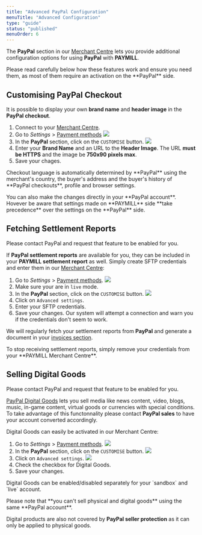 ```yaml
---
title: "Advanced PayPal Configuration"
menuTitle: "Advanced Configuration"
type: "guide"
status: "published"
menuOrder: 6
---
```


The **PayPal** section in our [Merchant Centre](http://app.paymill.com) lets you provide additional configuration options for using **PayPal** with **PAYMILL**.

<p class="important">
Please read carefully below how these features work and ensure you need them, as most of them require an activation on the **PayPal** side.
</p>


## Customising PayPal Checkout

It is possible to display your own **brand name** and **header image** in the **PayPal checkout**.

1. Connect to your [Merchant Centre](http://app.paymill.com).
2. Go to *Settings* > [Payment methods](https://app.paymill.com/settings/payment-methods)
![](/guides/images/PayPal-advanced_settings-1.png)
3. In the **PayPal** section, click on the `CUSTOMISE` button.
![](/guides/images/PayPal-advanced_settings-2.png)
4. Enter your **Brand Name** and an URL to the **Header Image**. The URL **must be HTTPS** and the image be **750x90 pixels max**.
5. Save your chages.

<p class="info">
Checkout language is automatically determined by **PayPal** using the merchant's country, the buyer's address and the buyer's history of **PayPal checkouts**, profile and browser settings.
</p>

<p class="info">
You can also make the changes directly in your **PayPal account**. Hovever be aware that settings made on **PAYMILL** side **take precedence** over the settings on the **PayPal** side.
</p>

## Fetching Settlement Reports

<p class="important">
Please contact PayPal and request that feature to be enabled for you.
</p>

If **PayPal settlement reports** are available for you, they can be included in your **PAYMILL settlement report** as well. Simply create SFTP credentials and enter them in our [Merchant Centre](http://app.paymill.com):


1. Go to *Settings* > [Payment methods](https://app.paymill.com/settings/payment-methods).
	![](/guides/images/PayPal-advanced_settings-1.png)
2. Make sure your are in `live` mode.
3. In the **PayPal** section, click on the `CUSTOMISE` button.
![](/guides/images/PayPal-advanced_settings-2.png)
4. Click on `Advanced settings`.
5. Enter your SFTP credentials.
6. Save your changes. Our system will attempt a connection and warn you if the credentials don't seem to work.


We will regularly fetch your settlement reports from **PayPal** and generate a document in your [invoices section](https://app.paymill.com/invoices).

<p class="info">
To stop receiving settlement reports, simply remove your credentials from your **PAYMILL Merchant Centre**.
</p>

## Selling Digital Goods

<p class="important">
Please contact PayPal and request that feature to be enabled for you.
</p>

[PayPal Digital Goods](https://developer.paypal.com/docs/classic/products/digital-goods/) lets you sell media like news content, video, blogs, music, in-game content, virtual goods or currencies with special conditions. To take advantage of this functonnality please contact **PayPal sales** to have your account converted accordingly.

Digital Goods can easily be activated in our Merchant Centre:


1. Go to *Settings* > [Payment methods](https://app.paymill.com/settings/payment-methods).
![](/guides/images/PayPal-advanced_settings-1.png)
2. In the **PayPal** section, click on the `CUSTOMISE` button.
![](/guides/images/PayPal-advanced_settings-2.png)
4. Click on `Advanced settings`.
![](/guides/images/PayPal-advanced_settings-3.png)
5. Check the checkbox for Digital Goods.
6. Save your changes.

<p class="info">
Digital Goods can be enabled/disabled separately for your `sandbox` and `live` account.
</p>

<p class="important">
Please note that **you can't sell physical and digital goods** using the same **PayPal account**.

Digital products are also not covered by **PayPal seller protection** as it can only be applied to physical goods.
</p>

